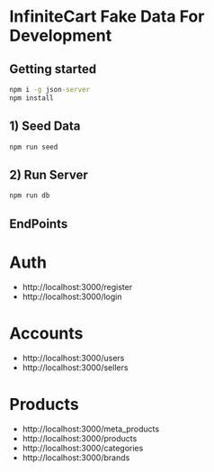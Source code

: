 # InfiniteCart Fake Data For Development
## Getting started
```cmd
npm i -g json-server
npm install
```
## 1) Seed Data

```cmd
npm run seed
```

## 2) Run Server

```cmd
npm run db
```

## EndPoints
# Auth
- http://localhost:3000/register
- http://localhost:3000/login
# Accounts
- http://localhost:3000/users
- http://localhost:3000/sellers
# Products
- http://localhost:3000/meta_products
- http://localhost:3000/products
- http://localhost:3000/categories
- http://localhost:3000/brands
